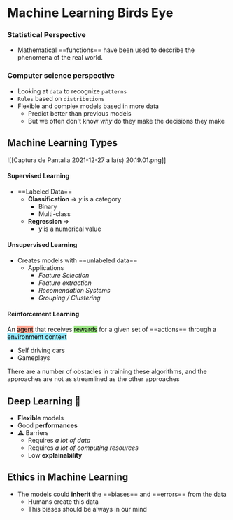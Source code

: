 ---
---

# Machine Learning Birds Eye

### Statistical Perspective

- Mathematical ==functions== have been used to describe the phenomena of the real world.

### Computer science perspective
- Looking at `data` to recognize `patterns`
- `Rules` based on `distributions`
- Flexible and complex models based in more data
	- Predict better than previous models
	- But we often don't know *why* do they make the decisions they make

## Machine Learning Types
![[Captura de Pantalla 2021-12-27 a la(s) 20.19.01.png]]

#### Supervised Learning
- ==Labeled Data==
	- **Classification** => $y$ is a category
		- Binary
		- Multi-class
	- **Regression** => 
		- $y$ is a numerical value

#### Unsupervised Learning
- Creates models with ==unlabeled data==
	- Applications
		- *Feature Selection*
		- *Feature extraction*
		- *Recomendation Systems*
		- *Grouping / Clustering*

#### Reinforcement Learning
An <mark style='background-color: #FFA793 !important'>agent</mark> that receives <mark style='background-color: #9CE684 !important'>rewards</mark> for a given set of ==actions== through a <mark style='background-color: #93EBFF !important'>environment context</mark>
- Self driving cars
- Gameplays

There are a number of obstacles in training these algorithms, and the approaches are not as streamlined as the other approaches 

## Deep Learning 🧠
- **Flexible** models
- Good **performances**
- ⚠️ Barriers
	- Requires *a lot of data*
	- Requires *a lot of computing resources*
	- Low **explainability**

## Ethics in Machine Learning
- The models could **inherit** the ==biases== and ==errors== from the data
	- Humans create this data
	- This biases should be always in our mind